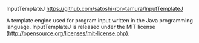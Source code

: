 InputTemplateJ
https://github.com/satoshi-ron-tamura/InputTemplateJ

A template engine used for program input written in the Java programming language. InputTemplateJ is released under the MIT license (http://opensource.org/licenses/mit-license.php).


